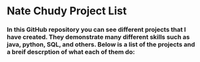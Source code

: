 # Nate Chudy Project List
### In this GitHub repository you can see different projects that I have created. They demonstrate many different skills such as java, python, SQL, and others. Below is a list of the projects and a breif descrption of what each of them do:
